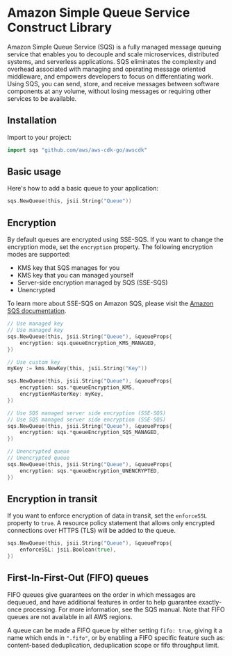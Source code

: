 # Amazon Simple Queue Service Construct Library

Amazon Simple Queue Service (SQS) is a fully managed message queuing service that
enables you to decouple and scale microservices, distributed systems, and serverless
applications. SQS eliminates the complexity and overhead associated with managing and
operating message oriented middleware, and empowers developers to focus on differentiating work.
Using SQS, you can send, store, and receive messages between software components at any volume,
without losing messages or requiring other services to be available.

## Installation

Import to your project:

```go
import sqs "github.com/aws/aws-cdk-go/awscdk"
```

## Basic usage

Here's how to add a basic queue to your application:

```go
sqs.NewQueue(this, jsii.String("Queue"))
```

## Encryption

By default queues are encrypted using SSE-SQS. If you want to change the encryption mode, set the `encryption` property.
The following encryption modes are supported:

* KMS key that SQS manages for you
* KMS key that you can managed yourself
* Server-side encryption managed by SQS (SSE-SQS)
* Unencrypted

To learn more about SSE-SQS on Amazon SQS, please visit the
[Amazon SQS documentation](https://docs.aws.amazon.com/AWSSimpleQueueService/latest/SQSDeveloperGuide/sqs-server-side-encryption.html).

```go
// Use managed key
// Use managed key
sqs.NewQueue(this, jsii.String("Queue"), &queueProps{
	encryption: sqs.queueEncryption_KMS_MANAGED,
})

// Use custom key
myKey := kms.NewKey(this, jsii.String("Key"))

sqs.NewQueue(this, jsii.String("Queue"), &queueProps{
	encryption: sqs.*queueEncryption_KMS,
	encryptionMasterKey: myKey,
})

// Use SQS managed server side encryption (SSE-SQS)
// Use SQS managed server side encryption (SSE-SQS)
sqs.NewQueue(this, jsii.String("Queue"), &queueProps{
	encryption: sqs.*queueEncryption_SQS_MANAGED,
})

// Unencrypted queue
// Unencrypted queue
sqs.NewQueue(this, jsii.String("Queue"), &queueProps{
	encryption: sqs.*queueEncryption_UNENCRYPTED,
})
```

## Encryption in transit

If you want to enforce encryption of data in transit, set the `enforceSSL` property to `true`.
A resource policy statement that allows only encrypted connections over HTTPS (TLS)
will be added to the queue.

```go
sqs.NewQueue(this, jsii.String("Queue"), &queueProps{
	enforceSSL: jsii.Boolean(true),
})
```

## First-In-First-Out (FIFO) queues

FIFO queues give guarantees on the order in which messages are dequeued, and have additional
features in order to help guarantee exactly-once processing. For more information, see
the SQS manual. Note that FIFO queues are not available in all AWS regions.

A queue can be made a FIFO queue by either setting `fifo: true`, giving it a name which ends
in `".fifo"`, or by enabling a FIFO specific feature such as: content-based deduplication,
deduplication scope or fifo throughput limit.
